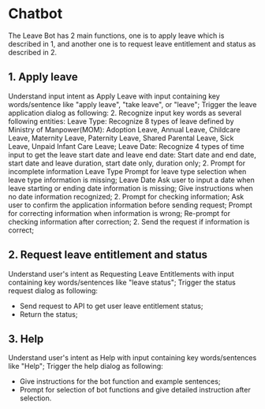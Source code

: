 # Chatbot
The Leave Bot has 2 main functions, one is to apply leave which is described in 1, and another one is to request leave entitlement and status as described in 2.
## 1. Apply leave 
Understand input intent as Apply Leave with input containing key words/sentence like "apply leave", "take leave", or "leave";
Trigger the leave application dialog as following:
2. Recognize input key words as several following entities:
Leave Type:
    Recognize 8 types of leave defined by Ministry of Manpower(MOM):
    Adoption Leave, Annual Leave, Childcare Leave, Maternity Leave, Paternity Leave, Shared Parental Leave, Sick Leave, Unpaid Infant Care Leave;
Leave Date: 
    Recognize 4 types of time input to get the leave start date and leave end date:
    Start date and end date, start date and leave duration, start date only, duration only;
2. Prompt for incomplete information
Leave Type
    Prompt for leave type selection when leave type information is missing;
Leave Date
    Ask user to input a date when leave starting or ending date information is missing;
    Give instructions when no date information recognized;
2. Prompt for checking information;
    Ask user to confirm the application information before sending request;
    Prompt for correcting information when information is wrong;
    Re-prompt for checking information after correction;
2. Send the request if information is correct;

## 2. Request leave entitlement and status
Understand user's intent as Requesting Leave Entitlements with input containing key words/sentences like "leave status";
Trigger the status request dialog as following:
- Send request to API to get user leave entitlement status;
- Return the status;

## 3. Help
Understand user's intent as Help with input containing key words/sentences like "Help";
Trigger the help dialog as following:
- Give instructions for the bot function and example sentences; 
- Prompt for selection of bot functions and give detailed instruction after selection.
